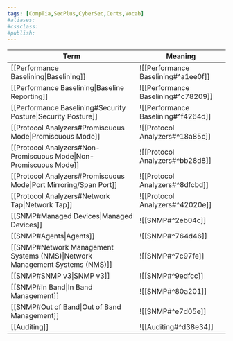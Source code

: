 ```yaml
---
tags: [CompTia,SecPlus,CyberSec,Certs,Vocab]
#aliases:
#cssclass:
#publish:
---
```


| Term                                                                        | Meaning                             |
| --------------------------------------------------------------------------- | ----------------------------------- |
| [[Performance Baselining\|Baselining]]                                      | ![[Performance Baselining#^a1ee0f]] |
| [[Performance Baselining\|Baseline Reporting]]                              | ![[Performance Baselining#^c78209]] |
| [[Performance Baselining#Security Posture\|Security Posture]]               | ![[Performance Baselining#^f4264d]] |
| [[Protocol Analyzers#Promiscuous Mode\|Promiscuous Mode]]                   | ![[Protocol Analyzers#^18a85c]]     |
| [[Protocol Analyzers#Non-Promiscuous Mode\|Non-Promiscuous Mode]]           | ![[Protocol Analyzers#^bb28d8]]     |
| [[Protocol Analyzers#Promiscuous Mode\|Port Mirroring/Span Port]]           | ![[Protocol Analyzers#^8dfcbd]]     |
| [[Protocol Analyzers#Network Tap\|Network Tap]]                             | ![[Protocol Analyzers#^42020e]]     |
| [[SNMP#Managed Devices\|Managed Devices]]                                   | ![[SNMP#^2eb04c]]                   |
| [[SNMP#Agents\|Agents]]                                                     | ![[SNMP#^764d46]]                   |
| [[SNMP#Network Management Systems (NMS)\|Network Management Systems (NMS)]] | ![[SNMP#^7c97fe]]                   |
| [[SNMP#SNMP v3\|SNMP v3]]                                                   | ![[SNMP#^9edfcc]]                   |
| [[SNMP#In Band\|In Band Management]]                                        | ![[SNMP#^80a201]]                   |
| [[SNMP#Out of Band\|Out of Band Management]]                                | ![[SNMP#^e7d05e]]                   |
| [[Auditing]]                                                                | ![[Auditing#^d38e34]]                                    |

